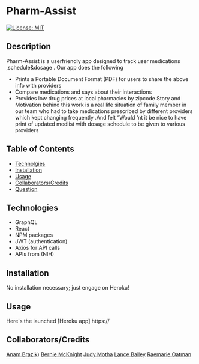 # Pharm-Assist
[![License: MIT](https://img.shields.io/badge/License-MIT-yellow.svg)](https://opensource.org/licenses/MIT)

## Description
Pharm-Assist is a userfriendly app designed to track user medications ,schedule&dosage . Our app does the following 
* Prints a  Portable Document Format (PDF) for users to share the above info with providers
* Compare  medications and says about their interactions
* Provides low drug prices at local pharmacies by zipcode
Story and Motivation behind this work  is  a real life situation of  family member in our team who  had to take  medications prescribed by different providers  which kept changing frequently .And felt “Would ‘nt it be nice to have  print of updated medlist with dosage schedule to be given to various providers


## Table of Contents
  * [Technolgies](#technologies)
  * [Installation](#installation)
  * [Usage](#usage)
  * [Collaborators/Credits](#collaborators)
  * [Question](#questions)

## Technologies
* GraphQL
* React
* NPM packages
* JWT (authentication)
* Axios for API calls
* APIs from (NIH)


## Installation
No installation necessary; just engage on Heroku!

## Usage
Here's the launched [Heroku app] https://


## Collaborators/Credits
[Anam Brazik]( https://github.com/abrazik))
[Bernie McKnight]( https://github.com/sissyhanks)
[Judy Motha]( https://github.com/JudyMotha)
[Lance Bailey]( https://github.com/lancebailey26)
[Raemarie Oatman ]( https://github.com/rmoatman )
